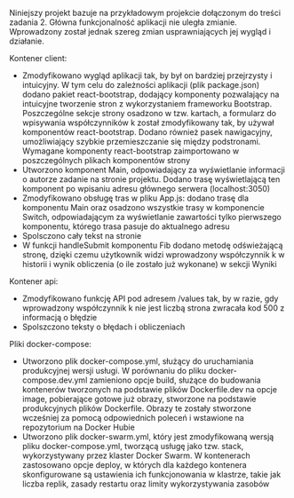 Niniejszy projekt bazuje na przykładowym projekcie dołączonym do treści zadania 2. Główna funkcjonalność aplikacji nie uległa zmianie. Wprowadzony został jednak szereg zmian usprawniających jej wygląd i działanie.

Kontener client:
- Zmodyfikowano wygląd aplikacji tak, by był on bardziej przejrzysty i intuicyjny. W tym celu do zależności aplikacji (plik package.json) dodano pakiet react-bootstrap, dodający komponenty pozwalający na intuicyjne tworzenie stron z wykorzystaniem frameworku Bootstrap. Poszczególne sekcje strony osadzono w tzw. kartach, a formularz do wpisywania współczynników k został zmodyfikowany tak, by używał komponentów react-bootstrap. Dodano również pasek nawigacyjny, umożliwiający szybkie przemieszczanie się między podstronami. Wymagane komponenty react-bootstrap zaimportowano w poszczególnych plikach komponentów strony
- Utworzono komponent Main, odpowiadający za wyświetlanie informacji o autorze zadanie na stronie projektu. Dodano trasę wyświetlającą ten komponent po wpisaniu adresu głównego serwera (localhost:3050)
- Zmodyfikowano obsługę tras w pliku App.js: dodano trasę dla komponentu Main oraz osadzono wszystkie trasy w komponencie Switch, odpowiadającym za wyświetlanie zawartości tylko pierwszego komponentu, którego trasa pasuje do aktualnego adresu
- Spolsczono cały tekst na stronie
- W funkcji handleSubmit komponentu Fib dodano metodę odświeżającą stronę, dzięki czemu użytkownik widzi wprowadzony współczynnik k w historii i wynik obliczenia (o ile zostało już wykonane) w sekcji Wyniki

Kontener api:
- Zmodyfikowano funkcję API pod adresem /values tak, by w razie, gdy wprowadzony współczynnik k nie jest liczbą strona zwracała kod 500 z informacją o błędzie
- Spolszczono teksty o błędach i obliczeniach

Pliki docker-compose:
- Utworzono plik docker-compose.yml, służący do uruchamiania produkcyjnej wersji usługi. W porównaniu do pliku docker-compose.dev.yml zamieniono opcje build, służące do budowania kontenerów tworzonych na podstawie plików Dockerfile.dev na opcje image, pobierające gotowe już obrazy, stworzone na podstawie produkcyjnych plików Dockerfile. Obrazy te zostały stworzone wcześniej za pomocą odpowiednich poleceń i wstawione na repozytorium na Docker Hubie
- Utworzono plik docker-swarm.yml, który jest zmodyfikowaną wersją pliku docker-compose.yml, tworzącą usługę jako tzw. stack, wykorzystywany przez klaster Docker Swarm. W kontenerach zastosowano opcje deploy, w których dla każdego kontenera skonfigurowane są ustawienia ich funkcjonowania w klastrze, takie jak liczba replik, zasady restartu oraz limity wykorzystywania zasobów